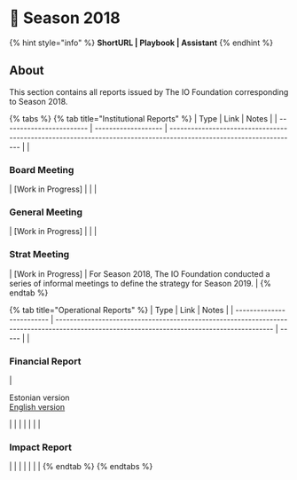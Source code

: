 # 🍃 Season 2018

{% hint style="info" %}
**ShortURL | Playbook | Assistant**
{% endhint %}

## About

This section contains all reports issued by The IO Foundation corresponding to Season 2018.

{% tabs %}
{% tab title="Institutional Reports" %}
| Type                     | Link                | Notes                                                                                                              |
| ------------------------ | ------------------- | ------------------------------------------------------------------------------------------------------------------ |
| <h3>Board Meeting</h3>   | \[Work in Progress] |                                                                                                                    |
| <h3>General Meeting</h3> | \[Work in Progress] |                                                                                                                    |
| <h3>Strat Meeting</h3>   | \[Work in Progress] | For Season 2018, The IO Foundation conducted a series of informal meetings to define the strategy for Season 2019. |
{% endtab %}

{% tab title="Operational Reports" %}
| Type                      | Link                                                                                                                                        | Notes |
| ------------------------- | ------------------------------------------------------------------------------------------------------------------------------------------- | ----- |
| <h3>Financial Report</h3> | <p>Estonian version<br><a href="https://drive.google.com/file/d/1oMZB4qwKyzg7-MBTfCH_1G4k8O-gQMHg/view?usp=sharing">English version</a></p> |       |
|                           |                                                                                                                                             |       |
| <h3>Impact Report</h3>    |                                                                                                                                             |       |
|                           |                                                                                                                                             |       |
{% endtab %}
{% endtabs %}

